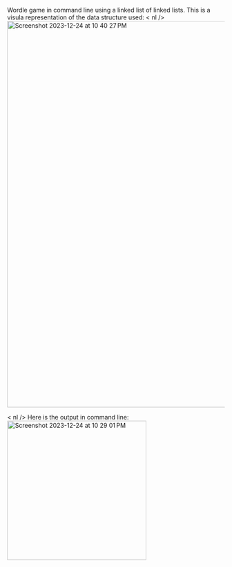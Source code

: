 Wordle game in command line using a linked list of linked lists.
This is a visula representation of the data structure used: < nl />
<img width="893" alt="Screenshot 2023-12-24 at 10 40 27 PM" src="https://github.com/norgera/Wordle/assets/95401214/26a65ac6-c014-4750-af80-3166d1ee1980">


< nl />
Here is the output in command line: <nl/>
<img width="322" alt="Screenshot 2023-12-24 at 10 29 01 PM" src="https://github.com/norgera/Wordle/assets/95401214/9611c2d0-5a3f-49cc-b715-1c34fd73be02">
